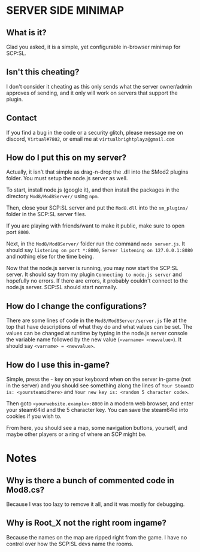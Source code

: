 # SERVER SIDE MINIMAP
## What is it?

Glad you asked, it is a simple, yet configurable in-browser minimap for SCP:SL.

## Isn't this cheating?

I don't consider it cheating as this only sends what the server owner/admin approves of sending, and it only will work on servers that support the plugin.

## Contact

If you find a bug in the code or a security glitch, please message me on discord, `Virtual#7802`, or email me at `virtualbrightplayz@gmail.com`

## How do I put this on my server?

Actually, it isn't that simple as drag-n-drop the .dll into the SMod2 plugins folder. You must setup the node.js server as well.

To start, install node.js (google it), and then install the packages in the directory `Mod8/Mod8Server/` using `npm`.

Then, close your SCP:SL server and put the `Mod8.dll` into the `sm_plugins/` folder in the SCP:SL server files.

If you are playing with friends/want to make it public, make sure to open port `8000`.

Next, in the `Mod8/Mod8Server/` folder run the command `node server.js`. It should say `listening on port *:8000`, `Server listening on 127.0.0.1:8080` and nothing else for the time being.

Now that the node.js server is running, you may now start the SCP:SL server. It should say from my plugin `Connecting to node.js server` and hopefully no errors. If there are errors, it probably couldn't connect to the node.js server.
SCP:SL should start normally.

## How do I change the configurations?

There are some lines of code in the `Mod8/Mod8Server/server.js` file at the top that have descriptions of what they do and what values can be set. The values can be changed at runtime by typing in the node.js server console the variable name followed by the new value (`<varname> <newvalue>`). It should say `<varname> = <newvalue>`.

## How do I use this in-game?

Simple, press the `~` key on your keyboard when on the server in-game (not in the server) and you should see something along the lines of `Your SteamID is: <yoursteamidhere>` and `Your new key is: <random 5 character code>`.

Then goto `<yourwebsite.example>:8000` in a modern web browser, and enter your steam64id and the 5 character key. You can save the steam64id into cookies if you wish to.

From here, you should see a map, some navigation buttons, yourself, and maybe other players or a ring of where an SCP might be.

# Notes

## Why is there a bunch of commented code in Mod8.cs?
Because I was too lazy to remove it all, and it was mostly for debugging.
## Why is Root_X not the right room ingame?
Because the names on the map are ripped right from the game. I have no control over how the SCP:SL devs name the rooms.
